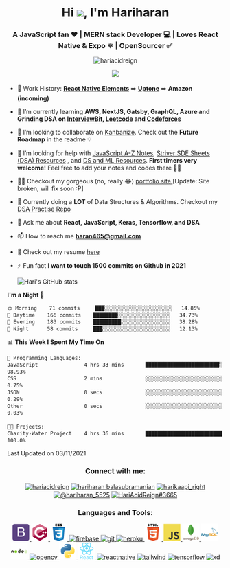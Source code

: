<h1 align="center">Hi <img src="https://raw.githubusercontent.com/iampavangandhi/iampavangandhi/master/gifs/Hi.gif" width="30px">, I'm Hariharan</h1>
<h3 align="center">A JavaScript fan ❤️ | MERN stack Developer 💻 | Loves React Native & Expo ⚛️ | OpenSourcer ✅</h3>

<p align="center"> <img src="https://komarev.com/ghpvc/?username=hariacidreign&label=Profile%20views&color=0e75b6&style=plastic" alt="hariacidreign" /> </p>
<p align="center">
  <img src="https://media2.giphy.com/media/b9lZgOAZDTO6jEc3wN/giphy.gif" width="250" />
</p>

- 🔭 Work History: [**React Native Elements**](https://github.com/react-native-elements) ➡️ [**Uptone**](https://www.linkedin.com/company/uptone/) ➡️ **Amazon (incoming)**

- 🌱 I’m currently learning **AWS, NextJS, Gatsby, GraphQL, Azure and Grinding DSA on [InterviewBit](https://www.interviewbit.com/profile/HariAcidReign123), [Leetcode](https://leetcode.com/haran465/) and [Codeforces](https://codeforces.com/profile/hariacidreign)**

- 👯 I’m looking to collaborate on [Kanbanize](https://github.com/Team-ThreatLevelMidnight/Kanbanize). Check out the **Future Roadmap** in the readme 💡

- 🤝 I’m looking for help with [JavaScript A-Z Notes](https://github.com/HariAcidReign/JavaScript-A-Z-Notes), [Striver SDE Sheets (DSA) Resources](https://github.com/Leet-Us-Code/Striver-Sheets-Resources) , and [DS and ML Resources](https://github.com/HariAcidReign/DS-and-ML-Resources). **First timers very welcome!** Feel free to add your notes and codes there 🧠📖

- 👨‍💻 Checkout my gorgeous (no, really 😂) [portfolio site ](https://hariacidreign.github.io/) [Update: Site broken, will fix soon :P]

- 🤸 Currently doing a **LOT** of Data Structures & Algorithms. Checkout my [DSA Practise Repo](https://github.com/Leet-Us-Code/DSA-Practice)

- 💬 Ask me about **React, JavaScript, Keras, Tensorflow, and DSA**

- 📫 How to reach me **haran465@gmail.com**

- 📄 Check out my resume [here](https://drive.google.com/file/d/1DB45DgTPnOqZaSrj9gvwe1TdehdkzI8Q/view?usp=sharing)

- ⚡ Fun fact **I want to touch 1500 commits on Github in 2021**

  ![Hari's GitHub stats](https://github-readme-stats.vercel.app/api?username=HariAcidReign&show_icons=true&theme=radical)
<!--START_SECTION:waka-->
**I'm a Night 🦉** 

```text
🌞 Morning    71 commits     ███░░░░░░░░░░░░░░░░░░░░░░   14.85% 
🌆 Daytime    166 commits    ████████░░░░░░░░░░░░░░░░░   34.73% 
🌃 Evening    183 commits    █████████░░░░░░░░░░░░░░░░   38.28% 
🌙 Night      58 commits     ███░░░░░░░░░░░░░░░░░░░░░░   12.13%

```


📊 **This Week I Spent My Time On** 

```text
💬 Programming Languages: 
JavaScript               4 hrs 33 mins       ████████████████████████░   98.93% 
CSS                      2 mins              ░░░░░░░░░░░░░░░░░░░░░░░░░   0.75% 
JSON                     0 secs              ░░░░░░░░░░░░░░░░░░░░░░░░░   0.29% 
Other                    0 secs              ░░░░░░░░░░░░░░░░░░░░░░░░░   0.03%

🐱‍💻 Projects: 
Charity-Water Project    4 hrs 36 mins       █████████████████████████   100.0%

```


 Last Updated on 03/11/2021
<!--END_SECTION:waka-->
<!-- <p align="center">
  <img src="https://readme-jokes.vercel.app/api" alt="Jokes Card" />
</p> -->

<h3 align="center">Connect with me:</h3>
<p align="center">
<a href="https://dev.to/hariacidreign" target="blank"><img align="center" src="https://cdn.jsdelivr.net/npm/simple-icons@3.0.1/icons/dev-dot-to.svg" alt="hariacidreign" height="30" width="40" /></a>
<a href="https://www.linkedin.com/in/hariharan-balasubramanian-2a7607187/" target="blank"><img align="center" src="https://cdn.jsdelivr.net/npm/simple-icons@3.0.1/icons/linkedin.svg" alt="hariharan balasubramanian" height="30" width="40" /></a>
<a href="https://instagram.com/harikaapi_right" target="blank"><img align="center" src="https://cdn.jsdelivr.net/npm/simple-icons@3.0.1/icons/instagram.svg" alt="harikaapi_right" height="30" width="40" /></a>
<a href="https://medium.com/@hariharan_5525" target="blank"><img align="center" src="https://cdn.jsdelivr.net/npm/simple-icons@3.0.1/icons/medium.svg" alt="@hariharan_5525" height="30" width="40" /></a>
<a href="https://discord.gg/HariAcidReign#3665" target="blank"><img align="center" src="https://cdn.jsdelivr.net/npm/simple-icons@3.0.1/icons/discord.svg" alt="HariAcidReign#3665" height="30" width="40" /></a>
</p>

<h3 align="center">Languages and Tools:</h3>
<p align="center"> <a href="https://getbootstrap.com" target="_blank"> <img src="https://github.com/devicons/devicon/blob/master/icons/bootstrap/bootstrap-plain.svg" alt="bootstrap" width="40" height="40"/> </a> <a href="https://www.w3schools.com/cpp/" target="_blank"> <img src="https://github.com/devicons/devicon/blob/master/icons/cplusplus/cplusplus-original.svg" alt="cplusplus" width="40" height="40"/> </a> <a href="https://www.w3schools.com/css/" target="_blank"> <img src="https://github.com/devicons/devicon/blob/master/icons/css3/css3-original-wordmark.svg" alt="css3" width="40" height="40"/> </a> <a href="https://firebase.google.com/" target="_blank"> <img src="https://www.vectorlogo.zone/logos/firebase/firebase-icon.svg" alt="firebase" width="40" height="40"/> </a> <a href="https://git-scm.com/" target="_blank"> <img src="https://www.vectorlogo.zone/logos/git-scm/git-scm-icon.svg" alt="git" width="40" height="40"/> </a> <a href="https://heroku.com" target="_blank"> <img src="https://www.vectorlogo.zone/logos/heroku/heroku-icon.svg" alt="heroku" width="40" height="40"/> </a> <a href="https://www.w3.org/html/" target="_blank"> <img src="https://github.com/devicons/devicon/blob/master/icons/html5/html5-original-wordmark.svg" alt="html5" width="40" height="40"/> </a> <a href="https://developer.mozilla.org/en-US/docs/Web/JavaScript" target="_blank"> <img src="https://github.com/devicons/devicon/blob/master/icons/javascript/javascript-original.svg" alt="javascript" width="40" height="40"/> </a> <a href="https://www.mongodb.com/" target="_blank"> <img src="https://github.com/devicons/devicon/blob/master/icons/mongodb/mongodb-original-wordmark.svg" alt="mongodb" width="40" height="40"/> </a> <a href="https://www.mysql.com/" target="_blank"> <img src="https://github.com/devicons/devicon/blob/master/icons/mysql/mysql-original-wordmark.svg" alt="mysql" width="40" height="40"/> </a> <a href="https://nodejs.org" target="_blank"> <img src="https://github.com/devicons/devicon/blob/master/icons/nodejs/nodejs-original-wordmark.svg" alt="nodejs" width="40" height="40"/> </a> <a href="https://opencv.org/" target="_blank"> <img src="https://www.vectorlogo.zone/logos/opencv/opencv-icon.svg" alt="opencv" width="40" height="40"/> </a> <a href="https://www.python.org" target="_blank"> <img src="https://github.com/devicons/devicon/blob/master/icons/python/python-original.svg" alt="python" width="40" height="40"/> </a> <a href="https://reactjs.org/" target="_blank"> <img src="https://github.com/devicons/devicon/blob/master/icons/react/react-original-wordmark.svg" alt="react" width="40" height="40"/> </a> <a href="https://reactnative.dev/" target="_blank"> <img src="https://reactnative.dev/img/header_logo.svg" alt="reactnative" width="40" height="40"/> </a> <a href="https://tailwindcss.com/" target="_blank"> <img src="https://www.vectorlogo.zone/logos/tailwindcss/tailwindcss-icon.svg" alt="tailwind" width="40" height="40"/> </a> <a href="https://www.tensorflow.org" target="_blank"> <img src="https://www.vectorlogo.zone/logos/tensorflow/tensorflow-icon.svg" alt="tensorflow" width="40" height="40"/> </a> <a href="https://www.adobe.com/products/xd.html" target="_blank"> <img src="https://cdn.worldvectorlogo.com/logos/adobe-xd.svg" alt="xd" width="40" height="40"/> </a> </p>

